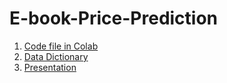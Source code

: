 # E-book-Price-Prediction
1. [Code file in Colab](https://colab.research.google.com/drive/1kcvPJ5ZsmygGSTWcjERS5x4JGOkEafRZ?usp=drive_link)
2. [Data Dictionary](https://docs.google.com/document/d/1DULiqWl3-3FAKyvt4CB0cTjCgta8fAD0gAa04Iwn8fA/edit?usp=sharing)
3. [Presentation](https://docs.google.com/presentation/d/1zhEOGmHcPyVbf2tvy2lDd6jS9KP1w2HJsVdFSL3gBUs/edit?usp=drive_link)
